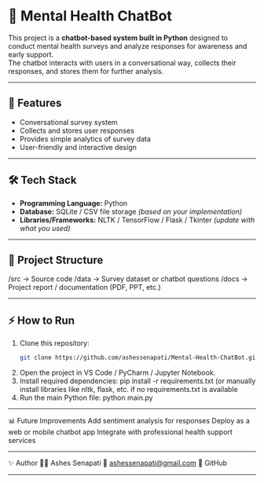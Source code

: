 # 🧠 Mental Health ChatBot
This project is a **chatbot-based system built in Python** designed to conduct mental health surveys and analyze responses for awareness and early support.  
The chatbot interacts with users in a conversational way, collects their responses, and stores them for further analysis.

---

## 🚀 Features
- Conversational survey system  
- Collects and stores user responses  
- Provides simple analytics of survey data  
- User-friendly and interactive design  

---

## 🛠️ Tech Stack
- **Programming Language:** Python  
- **Database:** SQLite / CSV file storage *(based on your implementation)*  
- **Libraries/Frameworks:** NLTK / TensorFlow / Flask / Tkinter *(update with what you used)*  

---

## 📂 Project Structure
/src → Source code
/data → Survey dataset or chatbot questions
/docs → Project report / documentation (PDF, PPT, etc.)

---

## ⚡ How to Run
1. Clone this repository:  
   ```bash
   git clone https://github.com/ashessenapati/Mental-Health-ChatBot.git
2. Open the project in VS Code / PyCharm / Jupyter Notebook.
3. Install required dependencies:
pip install -r requirements.txt
(or manually install libraries like nltk, flask, etc. if no requirements.txt is available
4. Run the main Python file:
python main.py



---
📊 Future Improvements
Add sentiment analysis for responses
Deploy as a web or mobile chatbot app
Integrate with professional health support services

---
✨ Author
👨‍💻 Ashes Senapati
📧 ashessenapati@gmail.com
🔗 GitHub

---
